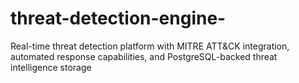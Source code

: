 # threat-detection-engine-
Real-time threat detection platform with MITRE ATT&amp;CK integration, automated response capabilities, and PostgreSQL-backed threat intelligence storage
